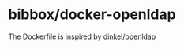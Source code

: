 bibbox/docker-openldap
===============

The Dockerfile is inspired by [dinkel/openldap](https://hub.docker.com/r/dinkel/openldap/)